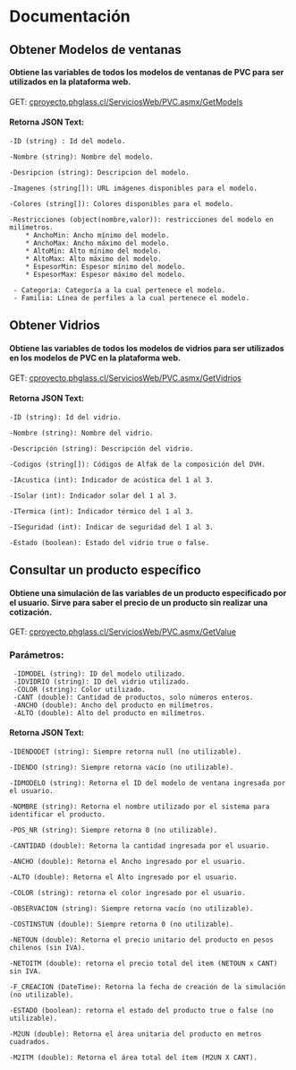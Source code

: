 # Documentación


## Obtener Modelos de ventanas
#### Obtiene las variables de todos los modelos de ventanas de PVC para ser utilizados en la plataforma web.

 GET: [cproyecto.phglass.cl/ServiciosWeb/PVC.asmx/GetModels](http://cproyecto.phglass.cl/ServiciosWeb/PVC.asmx/GetModels)
 
 
#### Retorna JSON Text:
    -ID (string) : Id del modelo.

    -Nombre (string): Nombre del modelo.

    -Desripcion (string): Descripcion del modelo.

    -Imagenes (string[]): URL imágenes disponibles para el modelo.

    -Colores (string[]): Colores disponibles para el modelo.
    
    -Restricciones (object(nombre,valor)): restricciones del modelo en milímetros.
        * AnchoMin: Ancho mínimo del modelo.
        * AnchoMax: Ancho máximo del modelo.
        * AltoMin: Alto mínimo del modelo.
        * AltoMax: Alto máximo del modelo.
        * EspesorMin: Espesor mínimo del modelo.
        * EspesorMax: Espesor máximo del modelo.
        
     - Categoria: Categoría a la cual pertenece el modelo.
     - Familia: Línea de perfiles a la cual pertenece el modelo.
     
## Obtener Vidrios
#### Obtiene las variables de todos los modelos de vidrios para ser utilizados en los modelos de PVC en la plataforma web.

 GET: [cproyecto.phglass.cl/ServiciosWeb/PVC.asmx/GetVidrios](http://cproyecto.phglass.cl/ServiciosWeb/PVC.asmx/GetVidrios)
 
 
 #### Retorna JSON Text:
    -ID (string): Id del vidrio.
    
    -Nombre (string): Nombre del vidrio.
    
    -Descripción (string): Descripción del vidrio.
    
    -Codigos (string[]): Códigos de Alfak de la composición del DVH.
    
    -IAcustica (int): Indicador de acústica del 1 al 3.
    
    -ISolar (int): Indicador solar del 1 al 3.
    
    -ITermica (int): Indicador térmico del 1 al 3.
    
    -ISeguridad (int): Indicar de seguridad del 1 al 3.
    
    -Estado (boolean): Estado del vidrio true o false.
    
 ## Consultar un producto específico
 #### Obtiene una simulación de las variables de un producto especificado por el usuario. Sirve para saber el precio de un producto sin realizar una cotización.
 
  GET: [cproyecto.phglass.cl/ServiciosWeb/PVC.asmx/GetValue](http://cproyecto.phglass.cl/ServiciosWeb/PVC.asmx/GetValue)
  
  ### Parámetros:
     -IDMODEL (string): ID del modelo utilizado.
     -IDVIDRIO (string): ID del vidrio utilizado.
     -COLOR (string): Color utilizado.
     -CANT (double): Cantidad de productos, solo números enteros.
     -ANCHO (double): Ancho del producto en milímetros.
     -ALTO (double): Alto del producto en milímetros.
     
 #### Retorna JSON Text:
    -IDENDODET (string): Siempre retorna null (no utilizable).
    
    -IDENDO (string): Siempre retorna vacío (no utilizable).
    
    -IDMODELO (string): Retorna el ID del modelo de ventana ingresada por el usuario.
    
    -NOMBRE (string): Retorna el nombre utilizado por el sistema para identificar el producto.
    
    -POS_NR (string): Siempre retorna 0 (no utilizable).
    
    -CANTIDAD (double): Retorna la cantidad ingresada por el usuario.
    
    -ANCHO (double): Retorna el Ancho ingresado por el usuario.
    
    -ALTO (double): Retorna el Alto ingresado por el usuario.
    
    -COLOR (string): retorna el color ingresado por el usuario.
    
    -OBSERVACION (string): Siempre retorna vacío (no utilizable).
    
    -COSTINSTUN (double): Siempre retorna 0 (no utilizable).
    
    -NETOUN (double): Retorna el precio unitario del producto en pesos chilenos (sin IVA).
    
    -NETOITM (double): retorna el precio total del item (NETOUN x CANT) sin IVA.
    
    -F_CREACION (DateTime): Retorna la fecha de creación de la simulación (no utilizable).
    
    -ESTADO (boolean): retorna el estado del producto true o false (no utilizable).
    
    -M2UN (double): Retorna el área unitaria del producto en metros cuadrados.
    
    -M2ITM (double): Retorna el área total del ítem (M2UN X CANT).
    
